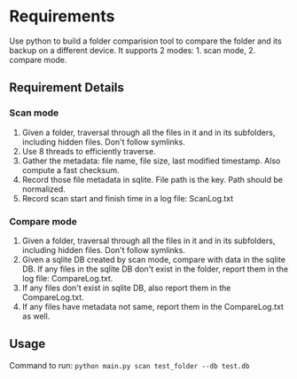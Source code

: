# Requirements

Use python to build a folder comparision tool to compare the folder and its backup on a different device. It supports 2 modes: 1. scan mode, 2. compare mode.

## Requirement Details

### Scan mode

1. Given a folder, traversal through all the files in it and in its subfolders, including hidden files. Don't follow symlinks.
1. Use 8 threads to efficiently traverse.
1. Gather the metadata: file name, file size, last modified timestamp. Also compute a fast checksum.
1. Record those file metadata in sqlite. File path is the key. Path should be normalized.
1. Record scan start and finish time in a log file: ScanLog.txt

### Compare mode

1. Given a folder, traversal through all the files in it and in its subfolders, including hidden files. Don't follow symlinks.
2. Given a sqlite DB created by scan mode, compare with data in the sqlite DB. If any files in the sqlite DB don't exist in the folder, report them in the log file: CompareLog.txt.
3. If any files don't exist in sqlite DB, also report them in the CompareLog.txt.
4. If any files have metadata not same, report them in the CompareLog.txt as well.

## Usage

Command to run: `python main.py scan test_folder --db test.db`

